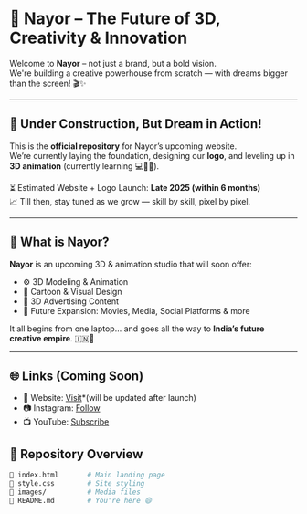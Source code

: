 # 🌟 Nayor – The Future of 3D, Creativity & Innovation

Welcome to **Nayor** – not just a brand, but a bold vision.  
We're building a creative powerhouse from scratch — with dreams bigger than the screen! 🎬✨

---

## 🔧 Under Construction, But Dream in Action!

This is the **official repository** for Nayor’s upcoming website.  
We’re currently laying the foundation, designing our **logo**, and leveling up in **3D animation** (currently learning 💻👨‍💻).

⏳ Estimated Website + Logo Launch: **Late 2025 (within 6 months)**  
📈 Till then, stay tuned as we grow — skill by skill, pixel by pixel.

---

## 🎯 What is Nayor?

**Nayor** is an upcoming 3D & animation studio that will soon offer:

- ⚙️ 3D Modeling & Animation  
- 🎨 Cartoon & Visual Design  
- 📢 3D Advertising Content  
- 🎥 Future Expansion: Movies, Media, Social Platforms & more

It all begins from one laptop… and goes all the way to **India’s future creative empire**. 🇮🇳🚀

---
## 🌐 Links (Coming Soon)

- 🔗 Website: [Visit](https://krnayor25.github.io/NAYOR/)*(will be updated after launch)
- 📷 Instagram: [Follow](https://www.instagram.com/info.nayor/)
- 📺 YouTube: [Subscribe](https://www.youtube.com/@Nayor_animation)

## 📂 Repository Overview

```bash
📁 index.html       # Main landing page  
📁 style.css        # Site styling  
📁 images/          # Media files  
📁 README.md        # You're here 😄
